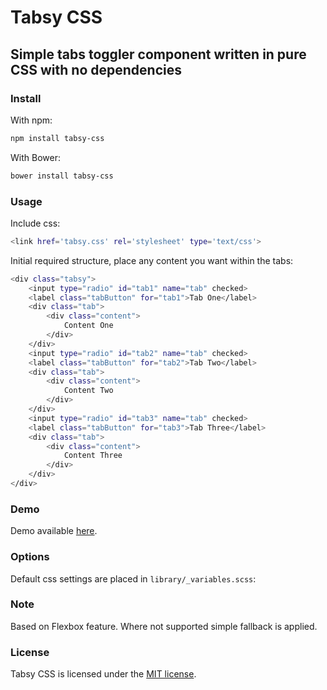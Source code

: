 # Tabsy CSS #
## Simple tabs toggler component written in pure CSS with no dependencies ##


### Install ###

With npm:
```sh
npm install tabsy-css
```

With Bower:
```sh
bower install tabsy-css
```

### Usage ###

Include css:
```sh
<link href='tabsy.css' rel='stylesheet' type='text/css'>
```

Initial required structure, place any content you want within the tabs:
```sh
<div class="tabsy">
    <input type="radio" id="tab1" name="tab" checked>
    <label class="tabButton" for="tab1">Tab One</label>
    <div class="tab">
    	<div class="content">
    		Content One
    	</div>
    </div>
    <input type="radio" id="tab2" name="tab" checked>
    <label class="tabButton" for="tab2">Tab Two</label>
    <div class="tab">
    	<div class="content">
    		Content Two
    	</div>
    </div>
    <input type="radio" id="tab3" name="tab" checked>
    <label class="tabButton" for="tab3">Tab Three</label>
    <div class="tab">
    	<div class="content">
    		Content Three
    	</div>
    </div>
</div>
```

### Demo ###

Demo available [here](http://www.rvdizajn.com/tabsy-css/).

### Options ###

Default css settings are placed in `library/_variables.scss`:

### Note ###

Based on Flexbox feature. Where not supported simple fallback is applied.

### License  ###

Tabsy CSS is licensed under the [MIT license](http://opensource.org/licenses/MIT).
